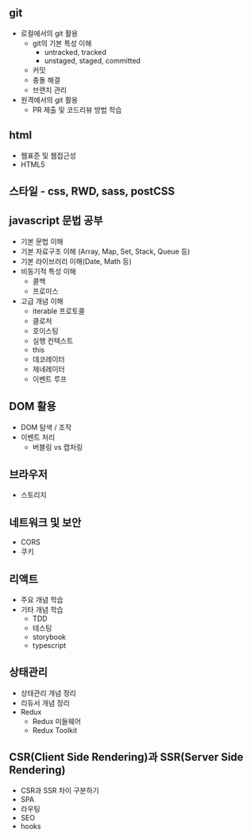 ## git

- 로컬에서의 git 활용
  - git의 기본 특성 이해
    - untracked, tracked
    - unstaged, staged, committed
  - 커밋
  - 충돌 해결
  - 브랜치 관리
- 원격에서의 git 활용
  - PR 제출 및 코드리뷰 방법 학습

## html

- 웹표준 및 웹접근성
- HTML5

## 스타일 - css, RWD, sass, postCSS

## javascript 문법 공부

- 기본 문법 이해
- 기본 자료구조 이해 (Array, Map, Set, Stack, Queue 등)
- 기본 라이브러리 이해(Date, Math 등)
- 비동기적 특성 이해
  - 콜백
  - 프로미스
- 고급 개념 이해
  - iterable 프로토콜
  - 클로저
  - 호이스팅
  - 실행 컨텍스트
  - this
  - 데코레이터
  - 제네레이터
  - 이벤트 루프

## DOM 활용

- DOM 탐색 / 조작
- 이벤트 처리
  - 버블링 vs 캡처링

## 브라우저

- 스토리지

## 네트워크 및 보안

- CORS
- 쿠키

## 리액트

- 주요 개념 학습
- 기타 개념 학습
  - TDD
  - 테스팅
  - storybook
  - typescript

## 상태관리

- 상태관리 개념 정리
- 리듀서 개념 정리
- Redux
  - Redux 미들웨어
  - Redux Toolkit

## CSR(Client Side Rendering)과 SSR(Server Side Rendering)

- CSR과 SSR 차이 구분하기
- SPA
- 라우팅
- SEO
- hooks
